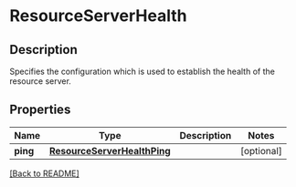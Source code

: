 # ResourceServerHealth

## Description

Specifies the configuration which is used to establish the health of the resource server. 

## Properties

Name | Type | Description | Notes
------------ | ------------- | ------------- | -------------
**ping** | [**ResourceServerHealthPing**](ResourceServerHealthPing.md) |  | [optional] 

[[Back to README]](../README.md)



